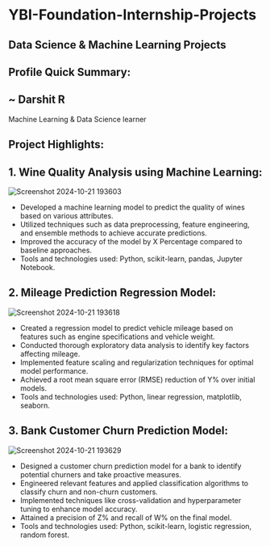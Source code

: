 # YBI-Foundation-Internship-Projects
## Data Science & Machine Learning Projects
## Profile Quick Summary:
## ~ Darshit R
 Machine Learning & Data Science learner

## Project Highlights:

## 1. Wine Quality Analysis using Machine Learning:
![Screenshot 2024-10-21 193603](https://github.com/user-attachments/assets/b099ceec-f301-49fb-8fc7-96363dc5d512)

* Developed a machine learning model to predict the quality of wines based on various attributes.
* Utilized techniques such as data preprocessing, feature engineering, and ensemble methods to achieve accurate predictions.
* Improved the accuracy of the model by X Percentage compared to baseline approaches.
* Tools and technologies used: Python, scikit-learn, pandas, Jupyter Notebook.

## 2. Mileage Prediction Regression Model:
![Screenshot 2024-10-21 193618](https://github.com/user-attachments/assets/4ca1f86a-ed82-4606-bea6-be533fb6c310)

* Created a regression model to predict vehicle mileage based on features such as engine specifications and vehicle weight.
* Conducted thorough exploratory data analysis to identify key factors affecting mileage.
* Implemented feature scaling and regularization techniques for optimal model performance.
* Achieved a root mean square error (RMSE) reduction of Y% over initial models.
* Tools and technologies used: Python, linear regression, matplotlib, seaborn.

## 3. Bank Customer Churn Prediction Model:
![Screenshot 2024-10-21 193629](https://github.com/user-attachments/assets/c142a748-65c1-4d34-b497-2ac53ee23ca6)


* Designed a customer churn prediction model for a bank to identify potential churners and take proactive measures.
* Engineered relevant features and applied classification algorithms to classify churn and non-churn customers.
* Implemented techniques like cross-validation and hyperparameter tuning to enhance model accuracy.
* Attained a precision of Z% and recall of W% on the final model.
* Tools and technologies used: Python, scikit-learn, logistic regression, random forest.
